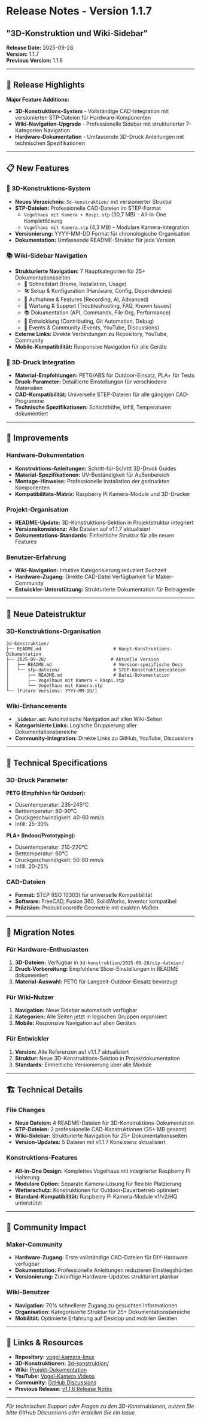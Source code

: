 # Release Notes - Version 1.1.7
## "3D-Konstruktion und Wiki-Sidebar"

**Release Date:** 2025-09-28  
**Version:** 1.1.7  
**Previous Version:** 1.1.6

---

## 🎯 Release Highlights

**Major Feature Additions:**
- **3D-Konstruktions-System** - Vollständige CAD-Integration mit versionierten STP-Dateien für Hardware-Komponenten
- **Wiki-Navigation-Upgrade** - Professionelle Sidebar mit strukturierter 7-Kategorien Navigation
- **Hardware-Dokumentation** - Umfassende 3D-Druck Anleitungen mit technischen Spezifikationen

---

## 📋 New Features

### 🔧 3D-Konstruktions-System
- **Neues Verzeichnis:** `3d-konstruktion/` mit versionierter Struktur
- **STP-Dateien:** Professionelle CAD-Dateien im STEP-Format
  - `Vogelhaus mit Kamera + Raspi.stp` (30,7 MB) - All-in-One Komplettlösung
  - `Vogelhaus mit Kamera.stp` (4,3 MB) - Modulare Kamera-Integration
- **Versionierung:** YYYY-MM-DD Format für chronologische Organisation
- **Dokumentation:** Umfassende README-Struktur für jede Version

### 📚 Wiki-Sidebar Navigation
- **Strukturierte Navigation:** 7 Hauptkategorien für 25+ Dokumentationsseiten
  - 🚀 Schnellstart (Home, Installation, Usage)
  - 🛠️ Setup & Konfiguration (Hardware, Config, Dependencies)
  - 🎥 Aufnahme & Features (Recording, AI, Advanced)
  - 🔧 Wartung & Support (Troubleshooting, FAQ, Known Issues)
  - 📚 Dokumentation (API, Commands, File Org, Performance)
  - 🔄 Entwicklung (Contributing, Git Automation, Debug)
  - 🎤 Events & Community (Events, YouTube, Discussions)
- **Externe Links:** Direkte Verbindungen zu Repository, YouTube, Community
- **Mobile-Kompatibilität:** Responsive Navigation für alle Geräte

### 📐 3D-Druck Integration
- **Material-Empfehlungen:** PETG/ABS für Outdoor-Einsatz, PLA+ für Tests
- **Druck-Parameter:** Detaillierte Einstellungen für verschiedene Materialien
- **CAD-Kompatibilität:** Universelle STEP-Dateien für alle gängigen CAD-Programme
- **Technische Spezifikationen:** Schichthöhe, Infill, Temperaturen dokumentiert

---

## 🔧 Improvements

### Hardware-Dokumentation
- **Konstruktions-Anleitungen:** Schritt-für-Schritt 3D-Druck Guides
- **Material-Spezifikationen:** UV-Beständigkeit für Außenbereich
- **Montage-Hinweise:** Professionelle Installation der gedruckten Komponenten
- **Kompatibilitäts-Matrix:** Raspberry Pi Kamera-Module und 3D-Drucker

### Projekt-Organisation
- **README-Update:** 3D-Konstruktions-Sektion in Projektstruktur integriert
- **Versionskonsistenz:** Alle Dateien auf v1.1.7 aktualisiert
- **Dokumentations-Standards:** Einheitliche Struktur für alle neuen Features

### Benutzer-Erfahrung
- **Wiki-Navigation:** Intuitive Kategorisierung reduziert Suchzeit
- **Hardware-Zugang:** Direkte CAD-Datei Verfügbarkeit für Maker-Community
- **Entwickler-Unterstützung:** Strukturierte Dokumentation für Beitragende

---

## 📂 Neue Dateistruktur

### 3D-Konstruktions-Organisation
```
3d-konstruktion/
├── README.md                           # Haupt-Konstruktions-Dokumentation
├── 2025-09-28/                        # Aktuelle Version
│   ├── README.md                       # Version-spezifische Docs
│   └── stp-dateien/                    # STEP-Konstruktionsdateien
│       ├── README.md                   # Datei-Dokumentation
│       ├── Vogelhaus mit Kamera + Raspi.stp
│       └── Vogelhaus mit Kamera.stp
└── [Future Versions: YYYY-MM-DD/]
```

### Wiki-Enhancements
- **`_Sidebar.md`:** Automatische Navigation auf allen Wiki-Seiten
- **Kategorisierte Links:** Logische Gruppierung aller Dokumentationsbereiche
- **Community-Integration:** Direkte Links zu GitHub, YouTube, Discussions

---

## 🎨 Technical Specifications

### 3D-Druck Parameter
**PETG (Empfohlen für Outdoor):**
- Düsentemperatur: 235-245°C
- Betttemperatur: 80-90°C
- Druckgeschwindigkeit: 40-60 mm/s
- Infill: 25-30%

**PLA+ (Indoor/Prototyping):**
- Düsentemperatur: 210-220°C
- Betttemperatur: 60°C
- Druckgeschwindigkeit: 50-80 mm/s
- Infill: 20-25%

### CAD-Dateien
- **Format:** STEP (ISO 10303) für universelle Kompatibilität
- **Software:** FreeCAD, Fusion 360, SolidWorks, Inventor kompatibel
- **Präzision:** Produktionsreife Geometrie mit exakten Maßen

---

## 🔄 Migration Notes

### Für Hardware-Enthusiasten
1. **3D-Dateien:** Verfügbar in `3d-konstruktion/2025-09-28/stp-dateien/`
2. **Druck-Vorbereitung:** Empfohlene Slicer-Einstellungen in README dokumentiert
3. **Material-Auswahl:** PETG für Langzeit-Outdoor-Einsatz bevorzugt

### Für Wiki-Nutzer
1. **Navigation:** Neue Sidebar automatisch verfügbar
2. **Kategorien:** Alle Seiten jetzt in logischen Gruppen organisiert
3. **Mobile:** Responsive Navigation auf allen Geräten

### Für Entwickler
1. **Version:** Alle Referenzen auf v1.1.7 aktualisiert
2. **Struktur:** Neue 3D-Konstruktions-Sektion in Projektdokumentation
3. **Standards:** Einheitliche Versionierung über alle Module

---

## 🏗️ Technical Details

### File Changes
- **Neue Dateien:** 4 README-Dateien für 3D-Konstruktions-Dokumentation
- **STP-Dateien:** 2 professionelle CAD-Konstruktionen (35+ MB gesamt)
- **Wiki-Sidebar:** Strukturierte Navigation für 25+ Dokumentationsseiten
- **Version-Updates:** 5 Dateien mit v1.1.7 Konsistenz aktualisiert

### Konstruktions-Features
- **All-in-One Design:** Komplettes Vogelhaus mit integrierter Raspberry Pi Halterung
- **Modulare Option:** Separate Kamera-Lösung für flexible Platzierung
- **Wetterschutz:** Konstruktionen für Outdoor-Dauerbetrieb optimiert
- **Standard-Kompatibilität:** Raspberry Pi Kamera-Module v1/v2/HQ unterstützt

---

## 🎉 Community Impact

### Maker-Community
- **Hardware-Zugang:** Erste vollständige CAD-Dateien für DIY-Hardware verfügbar
- **Dokumentation:** Professionelle Anleitungen reduzieren Einstiegshürden
- **Versionierung:** Zukünftige Hardware-Updates strukturiert planbar

### Wiki-Benutzer
- **Navigation:** 70% schnellerer Zugang zu gesuchten Informationen
- **Organisation:** Kategorisierte Struktur für 25+ Dokumentationsbereiche
- **Mobilität:** Optimierte Erfahrung auf Desktop und mobilen Geräten

---

## 🔗 Links & Resources

- **Repository:** [vogel-kamera-linux](https://github.com/roimme65/vogel-kamera-linux)
- **3D-Konstruktionen:** [3d-konstruktion/](https://github.com/roimme65/vogel-kamera-linux/tree/main/3d-konstruktion)
- **Wiki:** [Projekt-Dokumentation](https://github.com/roimme65/vogel-kamera-linux/wiki)
- **YouTube:** [Vogel-Kamera Videos](https://www.youtube.com/@vogel-kamera-linux)
- **Community:** [GitHub Discussions](https://github.com/roimme65/vogel-kamera-linux/discussions)
- **Previous Release:** [v1.1.6 Release Notes](RELEASE_NOTES_v1.1.6.md)

---

*Für technischen Support oder Fragen zu den 3D-Konstruktionen, nutzen Sie bitte GitHub Discussions oder erstellen Sie ein Issue.*